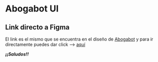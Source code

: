 # Abogabot UI
## Link directo a Figma

El link es el mismo que se encuentra en el diseño de [Abogabot](4-Abogabot.md) y para ir directamente puedes dar click --> [aquí](https://www.figma.com/file/qOiaTNKsBR9CvgSfxxvpuY/Abogabot?node-id=0%3A1)

***¡¡Saludos!!***